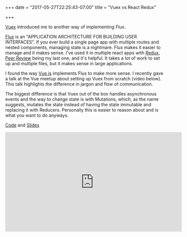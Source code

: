 +++
date = "2017-05-27T22:25:43-07:00"
title = "Vuex vs React Redux"

+++

[Vuex](https://github.com/vuejs/vuex) introduced me to another way of implementing Flux.

[Flux](http://facebook.github.io/flux/) is an "APPLICATION ARCHITECTURE FOR BUILDING USER INTERFACES". If you ever build a single
page app with multiple routes and nested components, managing state is a nightmare.
Flux makes it easier to manage and it makes sense. I've used it in multiple react apps with [Redux](http://redux.js.org/),
[Peer Review](https://github.com/bertoort/peer-review) being my last one,
and it's helpful. It takes a lot of work to set up and multiple files, but it makes sense in large applications.

I found the way [Vue.js](https://vuejs.org/) implements Flux to make more sense. I recently gave a talk at
the Vue meetup about setting up Vuex from scratch (video below). This talk highlights the difference in jargon
and flow of communication.

The biggest difference is that Vuex out of the box handles asynchronous events and
the way to change state is with Mutations, which, as the name suggests, mutates the state instead of having
the state immutable and replacing it with Reducers. Personally this is easier to reason about and is what
you want to do anyways.

[Code](https://github.com/bertoort/vuex-demo) and [Slides](https://slides.com/robertoortega/vuex/live#/)

<iframe width="560" height="315" src="https://www.youtube.com/embed/I936jW7QbjM" frameborder="0" allowfullscreen></iframe>
